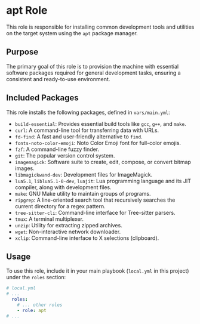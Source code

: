# apt Role

This role is responsible for installing common development tools and utilities on the target system using the `apt` package manager.

## Purpose

The primary goal of this role is to provision the machine with essential software packages required for general development tasks, ensuring a consistent and ready-to-use environment.

## Included Packages

This role installs the following packages, defined in `vars/main.yml`:

* `build-essential`: Provides essential build tools like `gcc`, `g++`, and `make`.
* `curl`: A command-line tool for transferring data with URLs.
* `fd-find`: A fast and user-friendly alternative to `find`.
* `fonts-noto-color-emoji`: Noto Color Emoji font for full-color emojis.
* `fzf`: A command-line fuzzy finder.
* `git`: The popular version control system.
* `imagemagick`: Software suite to create, edit, compose, or convert bitmap images.
* `libmagickwand-dev`: Development files for ImageMagick.
* `lua5.1`, `liblua5.1-0-dev`, `luajit`: Lua programming language and its JIT compiler, along with development files.
* `make`: GNU Make utility to maintain groups of programs.
* `ripgrep`: A line-oriented search tool that recursively searches the current directory for a regex pattern.
* `tree-sitter-cli`: Command-line interface for Tree-sitter parsers.
* `tmux`: A terminal multiplexer.
* `unzip`: Utility for extracting zipped archives.
* `wget`: Non-interactive network downloader.
* `xclip`: Command-line interface to X selections (clipboard).

## Usage

To use this role, include it in your main playbook (`local.yml` in this project) under the `roles` section:

```yaml
# local.yml
# ...
  roles:
    # ... other roles
    - role: apt
# ...
```

